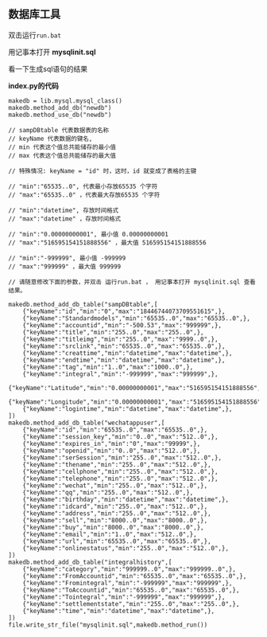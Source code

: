 
## 数据库工具 ##

双击运行`run.bat`

用记事本打开 **mysqlinit.sql**

看一下生成sql语句的结果

**index.py的代码**

	makedb = lib.mysql.mysql_class()
	makedb.method_add_db("newdb")
	makedb.method_use_db("newdb")

	// sampDBtable 代表数据表的名称
	// keyName 代表数据的键名,
	// min 代表这个值总共能储存的最小值
	// max 代表这个值总共能储存的最大值

	// 特殊情况: keyName = "id" 时，这时，id 就变成了表格的主键

	// "min":"65535..0", 代表最小存放65535 个字符
	// "max":"65535..0" ，代表最大存放65535 个字符

	// "min":"datetime", 存放时间格式
	// "max":"datetime" ，存放时间格式

	// "min":"0.00000000001", 最小值 0.00000000001
	// "max":"516595154151888556" ，最大值 516595154151888556

	// "min":"-999999", 最小值 -999999
	// "max":"999999" ，最大值 999999

	// 请随意修改下面的参数，并双击 运行run.bat ， 用记事本打开 mysqlinit.sql 查看结果。

	makedb.method_add_db_table("sampDBtable",[
		{"keyName":"id","min":"0","max":"18446744073709551615",},
		{"keyName":"Standardmodels","min":"65535..0","max":"65535..0",},
		{"keyName":"accountid","min":"-500.53","max":"999999",},
		{"keyName":"title","min":"255..0","max":"255..0",},
		{"keyName":"titleimg","min":"255..0","max":"9999..0",},
		{"keyName":"srclink","min":"65535..0","max":"65535..0",},
		{"keyName":"creattime","min":"datetime","max":"datetime",},
		{"keyName":"endtime","min":"datetime","max":"datetime",},
		{"keyName":"tag","min":"1..0","max":"1000..0",},
		{"keyName":"integral","min":"-999999","max":"999999",},
		{"keyName":"Latitude","min":"0.00000000001","max":"516595154151888556",},
		{"keyName":"Longitude","min":"0.00000000001","max":"516595154151888556",},
		{"keyName":"logintime","min":"datetime","max":"datetime",},
	])
	makedb.method_add_db_table("wechatappuser",[
		{"keyName":"id","min":"65535..0","max":"65535..0",},
		{"keyName":"session_key","min":"0..0","max":"512..0",},
		{"keyName":"expires_in","min":"0","max":"99999",},
		{"keyName":"openid","min":"0..0","max":"512..0",},
		{"keyName":"serSession","min":"255..0","max":"512..0",},
		{"keyName":"thename","min":"255..0","max":"512..0",},
		{"keyName":"cellphone","min":"255..0","max":"512..0",},
		{"keyName":"telephone","min":"255..0","max":"512..0",},
		{"keyName":"wechat","min":"255..0","max":"512..0",},
		{"keyName":"qq","min":"255..0","max":"512..0",},
		{"keyName":"birthday","min":"datetime","max":"datetime",},
		{"keyName":"idcard","min":"255..0","max":"512..0",},
		{"keyName":"address","min":"255..0","max":"512..0",},
		{"keyName":"sell","min":"8000..0","max":"8000..0",},
		{"keyName":"buy","min":"8000..0","max":"8000..0",},
		{"keyName":"email","min":"1..0","max":"512..0",},
		{"keyName":"url","min":"65535..0","max":"65535..0",},
		{"keyName":"onlinestatus","min":"255..0","max":"512..0",},
	])
	makedb.method_add_db_table("integralhistory",[
		{"keyName":"category","min":"999999..0","max":"999999..0",},
		{"keyName":"FromAccountid","min":"65535..0","max":"65535..0",},
		{"keyName":"Fromintegral","min":"-999999","max":"999999",},
		{"keyName":"ToAccountid","min":"65535..0","max":"65535..0",},
		{"keyName":"Tointegral","min":"-999999","max":"999999",},
		{"keyName":"settlementstate","min":"255..0","max":"255..0",},
		{"keyName":"time","min":"datetime","max":"datetime",},
	])
	file.write_str_file("mysqlinit.sql",makedb.method_run())


